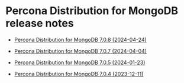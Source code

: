 # Percona Distribution for MongoDB release notes

* [Percona Distribution for MongoDB 7.0.8 (2024-04-24)](release-notes-v7.0.8.md)

* [Percona Distribution for MongoDB 7.0.7 (2024-04-04)](release-notes-v7.0.7.md)

* [Percona Distribution for MongoDB 7.0.5 (2024-01-23)](release-notes-v7.0.5.md)

* [Percona Distribution for MongoDB 7.0.4 (2023-12-11)](release-notes-v7.0.4.md)

